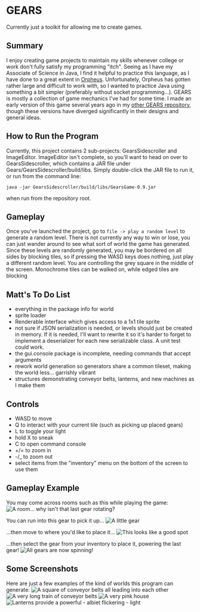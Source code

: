 # GEARS

Currently just a toolkit for allowing me to create games.

## Summary

I enjoy creating game projects to maintain my skills whenever college or work
don't fully satisfy my programming "itch".
Seeing as I have my Associate of Science in Java, I find it helpful to practice 
this language, as I have done to a great extent in 
[Orpheus](https://github.com/Matt-Crow/Orpheus).
Unfortunately, Orpheus has gotten rather large and difficult to work with, so I 
wanted to practice Java using something a bit simpler (preferably without socket 
programming...).
GEARS is mostly a collection of game mechanics I've had for some time. I made an 
early version of this game several years ago in my 
[other GEARS repository](https://github.com/Matt-Crow/GEARS), though these 
versions have diverged significantly in their designs and general ideas. 

## How to Run the Program

Currently, this project contains 2 sub-projects: GearsSidescroller and 
ImageEditor. ImageEditor isn't complete, so you'll want to head on over to 
GearsSidescroller, which contains a JAR file under 
Gears/GearsSidescroller/build/libs. Simply double-click the JAR file to run it, 
or run from the command line:

```
java -jar GearsSidescroller/build/libs/GearsGame-0.9.jar
```

when run from the repository root.

## Gameplay

Once you've launched the project, go to ```file -> play a random level``` to
generate a random level. There is not currently any way to win or lose, you can 
just wander around to see what sort of world the game has generated. Since these
levels are randomly generated, you may be bordered on all sides by blocking 
tiles, so if pressing the WASD keys does nothing, just play a different random
level. You are controlling the grey square in the middle of the screen. 
Monochrome tiles can be walked on, while edged tiles are blocking

## Matt's To Do List

* everything in the package info for world
* sprite loader
* Renderable interface which gives access to a 1x1 tile sprite
* not sure if JSON serialization is needed, or levels should just be created in
  memory. If it is needed, I'll want to rewrite it so it's harder to forget to
  implement a deserializer for each new serializable class. A unit test could
  work. 
* the gui.console package is incomplete, needing commands that accept arguments
* rework world generation so generators share a common tileset, making the world
  less... garrishly vibrant
* structures demonstrating conveyor belts, lanterns, and new machines as I make
  them

## Controls

* WASD to move
* Q to interact with your current tile (such as picking up placed gears)
* L to toggle your light
* hold X to sneak
* C to open command console
* +/= to zoom in
* -/_ to zoom out
* select items from the "inventory" menu on the bottom of the screen to use them

## Gameplay Example

You may come across rooms such as this while playing the game:
![A room... why isn't that last gear rotating?](./readmeResources/gearRoom1.png)

You can run into this gear to pick it up...
![A little gear](./readmeResources/gearRoom2.png)

...then move to where you'd like to place it...
![This looks like a good spot](./readmeResources/gearRoom3.png)

...then select the gear from your inventory to place it, powering the last gear!
![All gears are now spinning!](./readmeResources/gearRoom4.png)

## Some Screenshots

Here are just a few examples of the kind of worlds this program can generate:
![A square of conveyor belts all leading into each other](./readmeResources/gears1.png)
![A very long train of conveyor belts](./readmeResources/gears2.png)
![A very pink house](./readmeResources/gears3.png)
![Lanterns provide a powerful - albiet flickering - light](./readmeResources/gears4.png)
